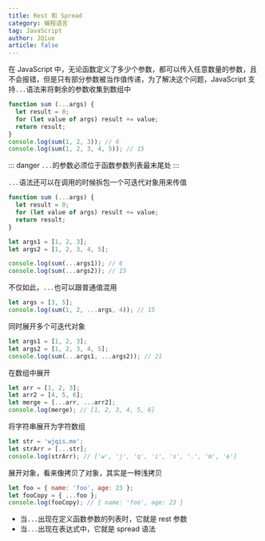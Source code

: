 ```yaml
---
title: Rest 和 Spread
category: 编程语言
tag: JavaScript
author: JQiue
article: false
---
```


在 JavaScript 中，无论函数定义了多少个参数，都可以传入任意数量的参数，且不会报错，但是只有部分参数被当作值传递，为了解决这个问题，JavaScript 支持`...`语法来将剩余的参数收集到数组中

```js
function sum (...args) {
  let result = 0;
  for (let value of args) result += value;
  return result;
}
console.log(sum(1, 2, 3)); // 6
console.log(sum(1, 2, 3, 4, 5)); // 15
```

::: danger
`...`的参数必须位于函数参数列表最末尾处
:::

`...`语法还可以在调用的时候拆包一个可迭代对象用来传值

```js
function sum (...args) {
  let result = 0;
  for (let value of args) result += value;
  return result;
}

let args1 = [1, 2, 3];
let args2 = [1, 2, 3, 4, 5];

console.log(sum(...args1)); // 6
console.log(sum(...args2)); // 15
```

不仅如此，`...`也可以跟普通值混用

```js
let args = [3, 5];
console.log(sum(1, 2, ...args, 4)); // 15
```

同时展开多个可迭代对象

```js
let args1 = [1, 2, 3];
let args2 = [1, 2, 3, 4, 5];
console.log(sum(...args1, ...args2)); // 21
```

在数组中展开

```js
let arr = [1, 2, 3];
let arr2 = [4, 5, 6];
let merge = [...arr, ...arr2];
console.log(merge); // [1, 2, 3, 4, 5, 6]
```

将字符串展开为字符数组

```js
let str = 'wjqis.me';
let strArr = [...str];
console.log(strArr); // ['w', 'j', 'q', 'i', 's', '.', 'm', 'e']
```

展开对象，看来像拷贝了对象，其实是一种浅拷贝

```js
let foo = { name: 'foo', age: 23 };
let fooCopy = { ...foo };
console.log(fooCopy); // { name: 'foo', age: 23 }
```

+ 当`...`出现在定义函数参数的列表时，它就是 rest 参数
+ 当`...`出现在表达式中，它就是 spread 语法
